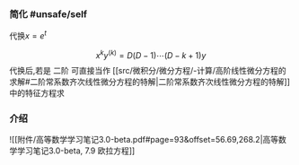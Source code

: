 
### 简化 #unsafe/self 
代换$x=e^t$

$$
x^ky^{(k)}=D(D-1)\cdots(D-k+1)y
$$
代换后,若是 二阶 可直接当作 [[src/微积分/微分方程/-计算/高阶线性微分方程的求解#二阶常系数齐次线性微分方程的特解|二阶常系数齐次线性微分方程的特解]]中的特征方程求

### 介绍
![[附件/高等数学学习笔记3.0-beta.pdf#page=93&offset=56.69,268.2|高等数学学习笔记3.0-beta, 7.9 欧拉方程]]
